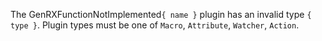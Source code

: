 The GenRXFunctionNotImplemented`{ name }` plugin has an invalid type `{ type }`. Plugin types must be one of `Macro`, `Attribute`, `Watcher`, `Action`.